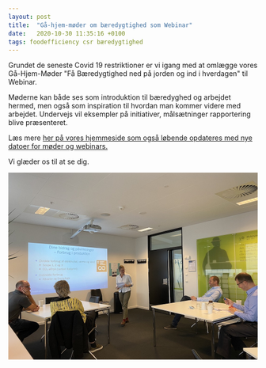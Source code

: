 ```yaml
---
layout: post
title:  "Gå-hjem-møder om bæredygtighed som Webinar"
date:   2020-10-30 11:35:16 +0100
tags: foodefficiency csr bæredygtighed
---
```

Grundet de seneste Covid 19 restriktioner er vi igang med at omlægge vores Gå-Hjem-Møder "Få Bæredygtighed ned på jorden og ind i hverdagen" til Webinar. 

Møderne kan både ses som introduktion til bæredyghed og arbejdet hermed, men også som inspiration til hvordan man kommer videre med arbejdet. Undervejs vil eksempler på initiativer, målsætninger rapportering blive præsenteret. 

Læs mere [her på vores hjemmeside som også løbende opdateres med nye datoer for møder og webinars. ][1]

Vi glæder os til at se dig.

![Img 1467][2]

[1]: /intro-webinar-om-baeredygtighed
[2]: /assets/images/IMG_1467.jpg#w450 "Gå-hjem-møder om bæredyghed"
